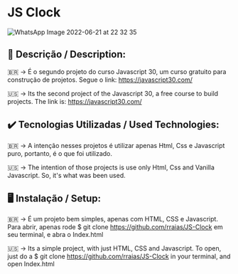 # JS Clock

![WhatsApp Image 2022-06-21 at 22 32 35](https://user-images.githubusercontent.com/102614133/174924320-17c95b32-003c-4690-8c13-db7c7175b8ec.jpeg)


## 📰 Descrição / Description:

🇧🇷 -> É o segundo projeto do curso Javascript 30, um curso gratuito para construção de projetos. Segue o link: https://javascript30.com/

🇺🇸 -> Its the second project of the Javascript 30, a free course to build projects. The link is: https://javascript30.com/ 


## ✔️ Tecnologias Utilizadas / Used Technologies:

🇧🇷 -> A intenção nesses projetos é utilizar apenas Html, Css e Javascript puro, portanto, é o que foi utilizado.

🇺🇸 -> The intention of those projects is use only Html, Css and Vanilla Javascript. So, it's what was been used.


## 🖥️ Instalação / Setup:

🇧🇷 -> É um projeto bem simples, apenas com HTML, CSS e Javascript. Para abrir, apenas rode $ git clone https://github.com/rraias/JS-Clock em seu terminal, e abra o Index.html

🇺🇸 -> Its a simple project, with just HTML, CSS and Javascript. To open, just do a $ git clone https://github.com/rraias/JS-Clock in your terminal, and open Index.html
